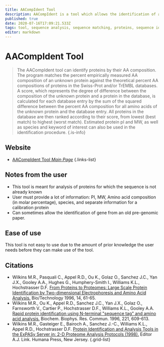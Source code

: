 ```yaml
---
title: AACompIdent Tool
description: AACompIdent is a tool which allows the identification of a protein from its amino acid composition. It searches the Swiss-Prot and / or TrEMBL databases for proteins, whose amino acid compositions are closest to the amino acid composition given.
published: true
date: 2020-07-16T17:09:21.533Z
tags: tool, sequence analysis, sequence matching, proteins, sequence identity
editor: markdown
---
```


# AACompIdent Tool

> The AACompIdent tool can identify proteins by their AA composition. The program matches the percent empirically measured AA composition of an unknown protein against the theoretical percent AA compositions of proteins in the Swiss-Prot and/or TrEMBL databases. A score, which represents the degree of difference between the composition of the unknown protein and a protein in the database, is calculated for each database entry by the sum of the squared difference between the percent AA composition for all amino acids of the unknown protein and the database entry. All proteins in the database are then ranked according to their score, from lowest (best match) to highest (worst match). Estimated protein pI and MW, as well as species and keyword of interest can also be used in the identification procedure.
{.is-info}

 

## Website 

- [AACompIdent Tool *Main Page*](http://www.pdg.cnb.uam.es/cursos/Leon_2003/pages/visualizacion/programas_manuales/spdbv_userguide/us.expasy.org/tools/aacomp/index.html)
 {.links-list}

## Notes from the user
- This tool is meant for analysis of proteins for which the sequence is not already known
- User must provide a lot of information: PI, MW, Amino acid composition (in molar percentage), species, and separate information for a calibration protein
- Can sometimes allow the identification of gene from an old pre-genomic paper.

## Ease of use

This tool is not easy to use due to the amount of prior knowledge the user needs before they can make use of the tool.


## Citations

- Wilkins M.R., Pasquali C., Appel R.D., Ou K., Golaz O., Sanchez J.C., Yan J.X., Gooley A.A., Hughes G., Humphery-Smith I., Williams K.L., Hochstrasser D.F. [From Proteins to Proteomes: Large Scale Protein Identification by Two-dimensional Electrophoresis and Amino Acid Analysis.](https://www.nature.com/articles/nbt0196-61) Bio/Technology 1996, 14, 61-65.
- Wilkins M.R., Ou K., Appel R.D., Sanchez J.C., Yan J.X., Golaz O., Farnsworth V., Cartier P., Hochstrasser D.F., Williams K.L., Gooley A.A. [Rapid protein identification using N-terminal "sequence tag" and amino acid analysis.](https://www.sciencedirect.com/science/article/abs/pii/S0006291X96906439) Biochem. Biophys. Res. Commun. 1996, 221, 609-613.
-	Wilkins M.R., Gasteiger E., Bairoch A., Sanchez J.-C., Williams K.L., Appel R.D., Hochstrasser D.F. [Protein Identification and Analysis Tools in the ExPASy Server in: 2-D Proteome Analysis Protocols (1998).](https://link.springer.com/protocol/10.1385/1-59259-890-0:571) Editor A.J. Link. Humana Press, New Jersey.
{.grid-list}
